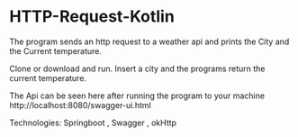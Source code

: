 # HTTP-Request-Kotlin
The program sends an http  request to a weather api and prints the City and the Current temperature.


Clone or download and run. Insert a city and the programs return the current temperature.

The Api can be seen here after running the program to your machine http://localhost:8080/swagger-ui.html

Technologies: Springboot , Swagger , okHttp
 
